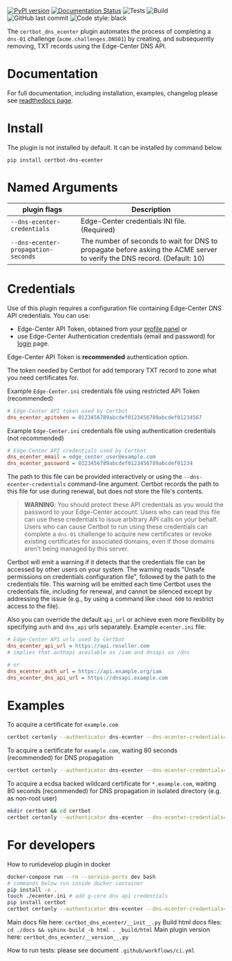 [![PyPI version](https://badge.fury.io/py/certbot-dns-gcore.svg)](https://badge.fury.io/py/certbot-dns-gcore)
[![Documentation Status](https://readthedocs.org/projects/gcore-dns-certbot-plugin/badge/?version=latest)](https://gcore-dns-certbot-plugin.readthedocs.io/en/latest/)
![Tests](https://github.com/Edge-Center/ec-dns-certbot-plugin/actions/workflows/ci.yml/badge.svg)
![Build](https://github.com/Edge-Center/ec-dns-certbot-plugin/actions/workflows/build.yml/badge.svg)
![GitHub last commit](https://img.shields.io/github/last-commit/Edge-Center/ec-dns-certbot-plugin)
![Code style: black](https://img.shields.io/github/license/Edge-Center/ec-dns-certbot-plugin)

The `certbot_dns_ecenter` plugin automates the process of
completing a `dns-01` challenge (`acme.challenges.DNS01`) by
creating, and subsequently removing, TXT records using the Edge-Center DNS
API.

Documentation
===============
For full documentation, including installation, examples, changelog please see [readthedocs page](https://gcore-dns-certbot-plugin.readthedocs.io/en/latest/).

Install
===============

The plugin is not installed by default. It can be installed by command
below.

``` {.bash}
pip install certbot-dns-ecenter
```

Named Arguments
===============

| plugin flags | Description |
| ----------- | ----------- |
| `--dns-ecenter-credentials` | Edge-Center credentials INI file. (Required) |
| `--dns-ecenter-propagation-seconds` | The number of seconds to wait for DNS to propagate before asking the ACME server to verify the DNS record. (Default: 10) |


Credentials
===========

Use of this plugin requires a configuration file containing Edge-Center DNS
API credentials. You can use:
* Edge-Center API Token, obtained from your [profile panel](https://accounts.edgecenter.ru/profile/api-tokens)
or
* use Edge-Center Authentication credentials (email and password) for [login](https://auth.edgecenter.ru/login/signin) page.

Edge-Center API Token is **recommended** authentication option.

The token needed by Certbot for add temporary TXT record to zone what
you need certificates for.

Example `Edge-Center.ini` credentials file using restricted API Token (recommended)
```ini
# Edge-Center API token used by Certbot
dns_ecenter_apitoken = 0123456789abcdef0123456789abcdef01234567
```
Example `Edge-Center.ini` credentials file using authentication credentials (not recommended)
```ini
# Edge-Center API credentials used by Certbot
dns_ecenter_email = edge_center_user@example.com
dns_ecenter_password = 0123456789abcdef0123456789abcdef01234
```

The path to this file can be provided interactively or using the
`--dns-ecenter-credentials` command-line argument. Certbot records the
path to this file for use during renewal, but does not store the file\'s
contents.

> **WARNING**:
You should protect these API credentials as you would the password to
your Edge-Center account. Users who can read this file can use these
credentials to issue arbitrary API calls on your behalf. Users who can
cause Certbot to run using these credentials can complete a `dns-01`
challenge to acquire new certificates or revoke existing certificates
for associated domains, even if those domains aren\'t being managed by
this server.

Certbot will emit a warning if it detects that the credentials file can
be accessed by other users on your system. The warning reads \"Unsafe
permissions on credentials configuration file\", followed by the path to
the credentials file. This warning will be emitted each time Certbot
uses the credentials file, including for renewal, and cannot be silenced
except by addressing the issue (e.g., by using a command like
`chmod 600` to restrict access to the file).

Also you can override the default `api_url` or achieve even more flexibility
by specifying `auth` and `dns_api` urls separately.
Example `ecenter.ini` file:
```ini
# Edge-Center API urls used by Certbot
dns_ecenter_api_url = https://api.reseller.com
# implies that authapi available as /iam and dnsapi as /dns

# or
dns_ecenter_auth_url = https://api.example.org/iam
dns_ecenter_dns_api_url = https://dnsapi.example.com
```

Examples
========

To acquire a certificate for ``example.com``
```bash
certbot certonly --authenticator dns-ecenter --dns-ecenter-credentials=./ecenter.ini -d 'example.com'
```

To acquire a certificate for ``example.com``, waiting 80 seconds (recommended) for DNS propagation
```bash
certbot certonly --authenticator dns-ecenter --dns-ecenter-credentials=./ecenter.ini --dns-ecenter-propagation-seconds=80 -d 'example.com'
```

To acquire a ecdsa backed wildcard certificate for ``*.example.com``, waiting 80 seconds (recommended) for DNS propagation in isolated directory (e.g. as non-root user)
```bash
mkdir certbot && cd certbot
certbot certonly --authenticator dns-ecenter --dns-ecenter-credentials=./ecenter.ini --dns-ecenter-propagation-seconds=80 -d '*.example.com' --key-type ecdsa --logs-dir=. --config-dir=. --work-dir=.
```

For developers
========

How to run\develop plugin in docker
```bash
docker-compose run --rm --service-ports dev bash
# commands below run inside docker container
pip install -e .
touch ./ecenter.ini # add g-core dns api credentials
pip install certbot
certbot certonly --authenticator dns-ecenter --dns-ecenter-credentials=./ecenter.ini -d 'example.com'
```

Main docs file here: `certbot_dns_ecenter/__init__.py`
Build html docs files: `cd ./docs && sphinx-build -b html . _build/html`
Main plugin version here: `certbot_dns_ecenter/__version__.py`

How to run tests:
please see document `.github/workflows/ci.yml`
